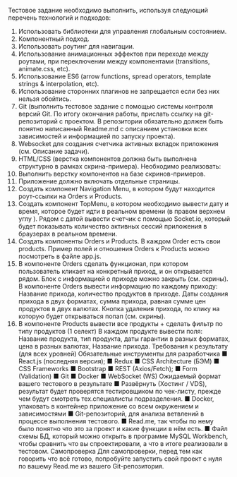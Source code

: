 Тестовое задание необходимо выполнить, используя
следующий перечень технологий и подходов:
1. Использовать библиотеки для управления глобальным состоянием.
2. Компонентный подход.
3. Использовать роутинг для навигации.
4. Использование анимационных эффектов при переходе между роутами, при
переключении между компонентами (transitions, animate.css, etc).
5. Использование ES6 (arrow functions, spread operators, template strings &
interpolation, etc).
6. Использование сторонних плагинов не запрещается если без них нельзя
обойтись.
7. Git (выполнить тестовое задание с помощью системы контроля версий Git. По
итогу окончания работы, прислать ссылку на git-репозиторий с проектом. В
репозитории обязательно должен быть понятно написанный Readme.md с
описанием установки всех зависимостей и информацией по запуску проекта).
8. Websocket для создания счетчика активных вкладок приложения (см. Описание
задачи).
9. HTML/CSS (верстка компонентов должна быть выполнена структурно в рамках
скрина-примера).
Необходимо реализовать:
1. Выполнить верстку компонентов на базе скринов-примеров.
2. Приложение должно включать отдельные страницы.
3. Создать компонент Navigation Menu, в котором будут находится роут-ссылки на
Orders и Products.
4. Создать компонент TopMenu, в котором необходимо вывести дату и время,
которое будет идти в реальном времени (в правом верхнем углу ). Рядом с датой
вывести счетчик с помощью Socket.io, который будет показывать количество
активных сессий приложения в браузерах в реальном времени.
5. Создать компоненты Orders и Products. В каждом Order есть свои products.
Пример полей и отношения Orders к Products можно посмотреть в файле app.js.
6. В компоненте Orders сделать функционал, при котором пользователь кликает на
конкретный приход, и он открывается рядом. Блок с информацией о приходе
можно закрыть (см. скрины). В компоненте Orders вывести информацию по
каждому приходу: Название прихода, количество продуктов в приходе. Даты
создания прихода в двух форматах, сумма прихода, равная сумме цен продуктов
в двух валютах. Кнопка удаления прихода, по клику на которую будет
открываться попап (см. скрины).
7. В компоненте Products вывести все продукты + сделать фильтр по типу
продуктов (1 селект) В каждом продукте вывести поля: Название продукта, тип
продукта, даты гарантии в разных форматах, цена в разных валютах, Название
прихода.
Требования к результату (для всех уровней)
Обязательные инструменты для разработчика
■ React.js (последняя версия);
■ Redux
■ CSS Architecture (БЭМ)
■ CSS Frameworks
■ Bootstrap
■ REST (Axios/Fetch);
■ Form (Validation)
■ Git
■ Docker
■ WebSocket (WS)
Ожидаемый формат вашего тестового в результате
■ Развёрнуть (Хостинг / VDS), результат будет проверятся тестировщиком по
чек-листу, прежде чем будут смотреть тех.специалисты подразделения.
■ Docker, упаковать в контейнер приложение со всем окружением и
зависимостями
■ Git-репозиторий, для анализа ветвлений в процессе выполнения тестового.
■ Read.me, так чтобы по нему было понятно что это за проект и какие функции в
нём есть.
■ Файл схемы БД, который можно открыть в программе MySQL Workbench, чтобы
сравнить что вы спроектировали, а что в итоге реализовали в тестовом.
Самопроверка
Для самопроверки, перед тем как говорить что всё готово, попробуйте
запустить свой проект с нуля по вашему Read.me из вашего Git-репозитория.
